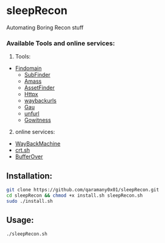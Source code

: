# sleepRecon
Automating Boring Recon stuff 
### Available Tools and online services:
1. Tools:
  - [Findomain](https://github.com/Edu4rdSHL/findomain)
	- [SubFinder](https://github.com/projectdiscovery/subfinder)
	- [Amass](https://github.com/OWASP/Amass)
	- [AssetFinder](https://github.com/tomnomnom/assetfinder)
	- [Httpx](https://github.com/projectdiscovery/httpx)
	- [waybackurls](https://github.com/tomnomnom/waybackurls)  
	- [Gau](https://github.com/lc/gau)
	- [unfurl](https://github.com/tomnomnom/unfurl)
	- [Gowitness](https://github.com/sensepost/gowitness)


2. online services:
  - [WayBackMachine](http://web.archive.org/)
  - [crt.sh](https://crt.sh/)
  - [BufferOver](https://dns.bufferover.run/)

## Installation:
```bash
git clone https://github.com/qaramany0x01/sleepRecon.git
cd sleepRecon && chmod +x install.sh sleepRecon.sh
sudo ./install.sh 
```

## Usage:
```bash
./sleepRecon.sh
```
